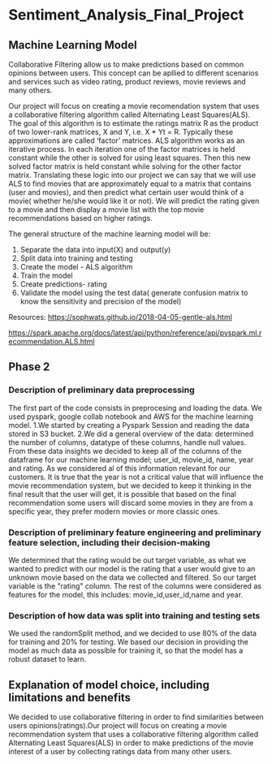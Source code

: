 # Sentiment_Analysis_Final_Project

## Machine Learning Model

Collaborative Filtering allow us to make predictions based on common opinions between users. This concept can be apllied to different scenarios and services such as video rating, product reviews, movie reviews and many others.

Our project will focus on creating a movie recomendation system that uses a collaborative filtering algorithm called Alternating Least Squares(ALS). The goal of this algorithm is to estimate the ratings matrix R as the product of two lower-rank matrices, X and Y, i.e. X * Yt = R. Typically these approximations are called ‘factor’ matrices. ALS algorithm works as an iterative process. In each iteration one of the factor matrices is held constant while the other is solved for using least squares.  Then this new solved factor matrix is held constant while solving for the other factor matrix. Translating these logic into our project we can say that we will use ALS to find movies that are approximately equal to a matrix that contains (user and movies), and then predict what certain user would think of a movie( whether he/she would like it or not). We will predict the rating given to a movie and then display a movie list with the top movie recommendations based on higher ratings.

The general structure of the machine learning model will be:
1. Separate the data into input(X) and output(y)
2. Split data into training and testing
3. Create the model - ALS algorithm
3. Train the model
4. Create predictions- rating 
5. Validate the model using the test data( generate confusion matrix to know the sensitivity and precision of the model)

Resources:
https://sophwats.github.io/2018-04-05-gentle-als.html

https://spark.apache.org/docs/latest/api/python/reference/api/pyspark.ml.recommendation.ALS.html


## Phase 2 

### Description of preliminary data preprocessing 
The first part of the code consists in preprocesing and loading the data. We used pyspark, google collab notebook and AWS for the machine learning model.
1.We started by creating a Pyspark Session and reading the data stored in S3 bucket.
2.We did a general overview of the data: determined the number of columns, datatype of these columns, handle null values. From these data insights we decided to keep all of the columns of the dataframe for our machine learning model; user_id, movie_id, name, year and rating. As we considered al of this information relevant for our customers. It is true that the year is not a critical value that will influence the movie recommendation system, but we decided to keep it thinking in the final result that the user will get, it is possible that based on the final recommendation some users will discard some movies in they are from a specific year, they prefer modern movies or more classic ones. 


### Description of preliminary feature engineering and preliminary feature selection, including their decision-making
We determined that the rating would be out target variable, as what we wanted to predict with our model is the rating that a user would give to an unknown movie based on the data we collected and filtered. So our target variable is the "rating" column.
The rest of the columns were considered as features for the model, this includes: movie_id,user_id,name and year.

### Description of how data was split into training and testing sets
We used the randomSplit method, and we decided to use 80% of the data for training and 20% for testing. We based our decision in providing the model as much data as possible for training it, so that the model has a robust dataset to learn. 

## Explanation of model choice, including limitations and benefits
We decided to use collaborative filtering in order to find similarities between users opinions(ratings).Our project will focus on creating a movie recommendation system that uses a collaborative filtering algorithm called Alternating Least Squares(ALS) in order to make predictions of the movie interest of a user by collecting ratings data from many other users. 

